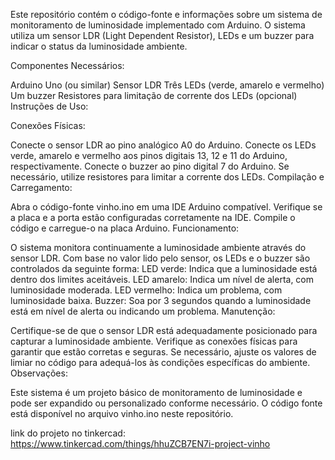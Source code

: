 Este repositório contém o código-fonte e informações sobre um sistema de monitoramento de luminosidade implementado com Arduino. O sistema utiliza um sensor LDR (Light Dependent Resistor), LEDs e um buzzer para indicar o status da luminosidade ambiente.

Componentes Necessários:

Arduino Uno (ou similar)
Sensor LDR
Três LEDs (verde, amarelo e vermelho)
Um buzzer
Resistores para limitação de corrente dos LEDs (opcional)
Instruções de Uso:

Conexões Físicas:

Conecte o sensor LDR ao pino analógico A0 do Arduino.
Conecte os LEDs verde, amarelo e vermelho aos pinos digitais 13, 12 e 11 do Arduino, respectivamente.
Conecte o buzzer ao pino digital 7 do Arduino.
Se necessário, utilize resistores para limitar a corrente dos LEDs.
Compilação e Carregamento:

Abra o código-fonte vinho.ino em uma IDE Arduino compatível.
Verifique se a placa e a porta estão configuradas corretamente na IDE.
Compile o código e carregue-o na placa Arduino.
Funcionamento:

O sistema monitora continuamente a luminosidade ambiente através do sensor LDR.
Com base no valor lido pelo sensor, os LEDs e o buzzer são controlados da seguinte forma:
LED verde: Indica que a luminosidade está dentro dos limites aceitáveis.
LED amarelo: Indica um nível de alerta, com luminosidade moderada.
LED vermelho: Indica um problema, com luminosidade baixa.
Buzzer: Soa por 3 segundos quando a luminosidade está em nível de alerta ou indicando um problema.
Manutenção:

Certifique-se de que o sensor LDR está adequadamente posicionado para capturar a luminosidade ambiente.
Verifique as conexões físicas para garantir que estão corretas e seguras.
Se necessário, ajuste os valores de limiar no código para adequá-los às condições específicas do ambiente.
Observações:

Este sistema é um projeto básico de monitoramento de luminosidade e pode ser expandido ou personalizado conforme necessário.
O código fonte está disponível no arquivo vinho.ino neste repositório.

link do projeto no tinkercad: https://www.tinkercad.com/things/hhuZCB7EN7i-project-vinho
